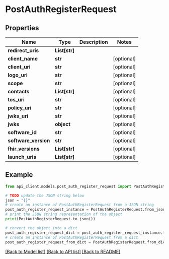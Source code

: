 # PostAuthRegisterRequest


## Properties

Name | Type | Description | Notes
------------ | ------------- | ------------- | -------------
**redirect_uris** | **List[str]** |  | 
**client_name** | **str** |  | [optional] 
**client_uri** | **str** |  | [optional] 
**logo_uri** | **str** |  | [optional] 
**scope** | **str** |  | [optional] 
**contacts** | **List[str]** |  | [optional] 
**tos_uri** | **str** |  | [optional] 
**policy_uri** | **str** |  | [optional] 
**jwks_uri** | **str** |  | [optional] 
**jwks** | **object** |  | [optional] 
**software_id** | **str** |  | [optional] 
**software_version** | **str** |  | [optional] 
**fhir_versions** | **List[str]** |  | [optional] 
**launch_uris** | **List[str]** |  | [optional] 

## Example

```python
from api_client.models.post_auth_register_request import PostAuthRegisterRequest

# TODO update the JSON string below
json = "{}"
# create an instance of PostAuthRegisterRequest from a JSON string
post_auth_register_request_instance = PostAuthRegisterRequest.from_json(json)
# print the JSON string representation of the object
print(PostAuthRegisterRequest.to_json())

# convert the object into a dict
post_auth_register_request_dict = post_auth_register_request_instance.to_dict()
# create an instance of PostAuthRegisterRequest from a dict
post_auth_register_request_from_dict = PostAuthRegisterRequest.from_dict(post_auth_register_request_dict)
```
[[Back to Model list]](../README.md#documentation-for-models) [[Back to API list]](../README.md#documentation-for-api-endpoints) [[Back to README]](../README.md)



